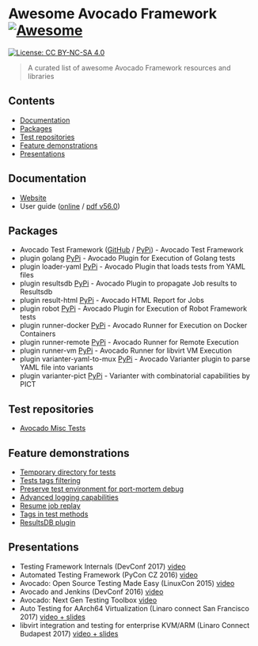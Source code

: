# Awesome Avocado Framework [![Awesome](https://cdn.rawgit.com/sindresorhus/awesome/d7305f38d29fed78fa85652e3a63e154dd8e8829/media/badge.svg)](https://github.com/sindresorhus/awesome)

 [![License: CC BY-NC-SA 4.0](https://img.shields.io/badge/License-CC%20BY--NC--SA%204.0-lightgrey.svg)](http://creativecommons.org/licenses/by-nc-sa/4.0/)

> A curated list of awesome Avocado Framework resources and libraries

## Contents

- [Documentation](#documentation)
- [Packages](#packages)
- [Test repositories](#test-repositories)
- [Feature demonstrations](#feature-demonstrations)
- [Presentations](#presentations)

## Documentation

- [Website](https://avocado-framework.github.io)
- User guide ([online](http://avocado-framework.readthedocs.io) / [pdf v56.0](https://media.readthedocs.org/pdf/avocado-framework/56.0/avocado-framework.pdf))

## Packages

- Avocado Test Framework ([GitHub](https://github.com/avocado-framework/avocado) / [PyPi](https://pypi.python.org/pypi/avocado-framework)) - Avocado Test Framework
- plugin golang [PyPi](https://pypi.python.org/pypi/avocado-framework-plugin-golang) - Avocado Plugin for Execution of Golang tests
- plugin loader-yaml [PyPi](https://pypi.python.org/pypi/avocado-framework-plugin-loader-yaml) - Avocado Plugin that loads tests from YAML files
- plugin resultsdb [PyPi](https://pypi.python.org/pypi/avocado-framework-plugin-resultsdb) - Avocado Plugin to propagate Job results to Resultsdb
- plugin result-html [PyPi](https://pypi.python.org/pypi/avocado-framework-plugin-result-html) - Avocado HTML Report for Jobs
- plugin robot [PyPi](https://pypi.python.org/pypi/avocado-framework-plugin-robot) - Avocado Plugin for Execution of Robot Framework tests
- plugin runner-docker [PyPi](https://pypi.python.org/pypi/avocado-framework-plugin-runner-docker) - Avocado Runner for Execution on Docker Containers
- plugin runner-remote [PyPi](https://pypi.python.org/pypi/avocado-framework-plugin-runner-remote) - Avocado Runner for Remote Execution
- plugin runner-vm [PyPi](https://pypi.python.org/pypi/avocado-framework-plugin-runner-vm) - Avocado Runner for libvirt VM Execution
- plugin varianter-yaml-to-mux [PyPi](https://pypi.python.org/pypi/avocado-framework-plugin-varianter-yaml-to-mux) - Avocado Varianter plugin to parse YAML file into variants
- plugin varianter-pict [PyPi](https://pypi.python.org/pypi/avocado-framework-plugin-varianter-pict) - Varianter with combinatorial capabilities by PICT

## Test repositories

- [Avocado Misc Tests](https://github.com/avocado-framework-tests/avocado-misc-tests)

## Feature demonstrations

- [Temporary directory for tests](https://www.youtube.com/watch?v=wyTa5NxG0-I&index=1&list=PLpLgrCSz067at7jCDUnZn_JJtyo2zFI2F)
- [Tests tags filtering](https://www.youtube.com/watch?v=C_COvAG_sO8&list=PLpLgrCSz067at7jCDUnZn_JJtyo2zFI2F&index=2)
- [Preserve test environment for port-mortem debug](https://www.youtube.com/watch?v=u-PyvFu-KLY&list=PLpLgrCSz067at7jCDUnZn_JJtyo2zFI2F&index=3)
- [Advanced logging capabilities](https://www.youtube.com/watch?v=htUbOsh8MZI&index=4&list=PLpLgrCSz067at7jCDUnZn_JJtyo2zFI2F)
- [Resume job replay](https://www.youtube.com/watch?v=4SWXbyQDyj4&list=PLpLgrCSz067at7jCDUnZn_JJtyo2zFI2F&index=5)
- [Tags in test methods](https://www.youtube.com/watch?v=pv4oCTR82X0&index=6&list=PLpLgrCSz067at7jCDUnZn_JJtyo2zFI2F)
- [ResultsDB plugin](https://www.youtube.com/watch?v=t5l8rnqtaT8&list=PLpLgrCSz067at7jCDUnZn_JJtyo2zFI2F&index=7)

## Presentations

- Testing Framework Internals (DevConf 2017) [video](https://www.youtube.com/watch?v=--fxmmJ5SBA&list=PLpLgrCSz067ao8NsOHdaYtq-06SmBMOBR)
- Automated Testing Framework (PyCon CZ 2016) [video](https://www.youtube.com/watch?v=eTR-LvW80pM&list=PLpLgrCSz067ao8NsOHdaYtq-06SmBMOBR&index=2)
- Avocado: Open Source Testing Made Easy (LinuxCon 2015) [video](https://www.youtube.com/watch?v=tdEg07BfdBw&index=3&list=PLpLgrCSz067ao8NsOHdaYtq-06SmBMOBR)
- Avocado and Jenkins (DevConf 2016) [video](https://www.youtube.com/watch?v=XJ7IWQflM9g&list=PLpLgrCSz067ao8NsOHdaYtq-06SmBMOBR&index=4)
- Avocado: Next Gen Testing Toolbox [video](https://www.youtube.com/watch?v=xMXS7NB4WSs&index=5&list=PLpLgrCSz067ao8NsOHdaYtq-06SmBMOBR)
- Auto Testing for AArch64 Virtualization (Linaro connect San Francisco 2017) [video + slides](http://connect.linaro.org/resource/sfo17/sfo17-502/)
- libvirt integration and testing for enterprise KVM/ARM (Linaro Connect Budapest 2017) [video + slides](http://connect.linaro.org/resource/bud17/bud17-213/)
